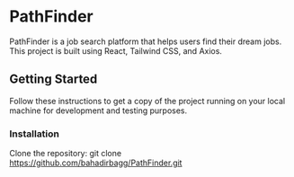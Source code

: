 # PathFinder

PathFinder is a job search platform that helps users find their dream jobs. This project is built using React, Tailwind CSS, and Axios.

## Getting Started

Follow these instructions to get a copy of the project running on your local machine for development and testing purposes.

### Installation

Clone the repository:
   git clone https://github.com/bahadirbagg/PathFinder.git
